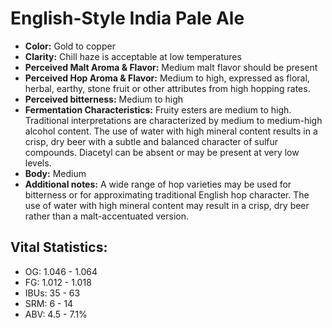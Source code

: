 # English-Style India Pale Ale

- **Color:** Gold to copper
- **Clarity:** Chill haze is acceptable at low temperatures
- **Perceived Malt Aroma & Flavor:** Medium malt flavor should be present
- **Perceived Hop Aroma & Flavor:** Medium to high, expressed as floral, herbal, earthy, stone fruit or other attributes from high hopping rates.
- **Perceived bitterness:** Medium to high
- **Fermentation Characteristics:** Fruity esters are medium to high. Traditional interpretations are characterized by medium to medium-high alcohol content. The use of water with high mineral content results in a crisp, dry beer with a subtle and balanced character of sulfur compounds. Diacetyl can be absent or may be present at very low levels.
- **Body:** Medium
- **Additional notes:** A wide range of hop varieties may be used for bitterness or for approximating traditional English hop character. The use of water with high mineral content may result in a crisp, dry beer rather than a malt-accentuated version.

## Vital Statistics:

- OG: 1.046 - 1.064
- FG: 1.012 - 1.018
- IBUs: 35 - 63
- SRM: 6 - 14
- ABV: 4.5 - 7.1%
